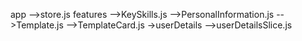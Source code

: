 app
  -->store.js
features
 -->KeySkills.js
 -->PersonalInformation.js
 -->Template.js
 -->TemplateCard.js
  ->userDetails
     -->userDetailsSlice.js
